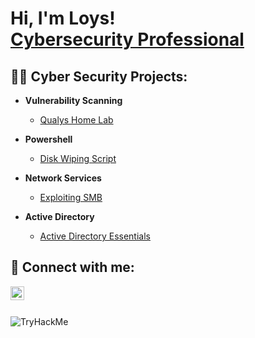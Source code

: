 <h1>Hi, I'm Loys! <br/> <a href="https://www.linkedin.com/in/loys-parker-a566a6261/">Cybersecurity Professional</a></h1>


<h2>👨‍💻 Cyber Security Projects:</h2>

- <b>Vulnerability Scanning</b>
  - [Qualys Home Lab]( https://github.com/Olympian21/Qualys-Home-Lab)
    

- <b>Powershell</b>
   - [Disk Wiping Script](https://github.com/Olympian21/Disk-Sanitization/)

- <b>Network Services</b>
   - [Exploiting SMB](https://github.com/Olympian21/Exploiting-SMB)

- <b>Active Directory</b>
  - [Active Directory Essentials](https://github.com/Olympian21/AD-Basics)



<h2> 🤳 Connect with me:</h2>

[<img align="left" alt="JoshMadakor | LinkedIn" width="22px" src="https://cdn.jsdelivr.net/npm/simple-icons@v3/icons/linkedin.svg" />][linkedin]



[linkedin]: https://linkedin.com/in/loys-parker-a566a6261/
</br>
</br>

<img src="https://tryhackme-badges.s3.amazonaws.com/loysparker21.png" alt="TryHackMe">
